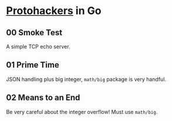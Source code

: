 # [Protohackers](https://protohackers.com/) in Go

## 00 Smoke Test

A simple TCP echo server.

## 01 Prime Time

JSON handling plus big integer, `math/big` package is very handful.

## 02 Means to an End

Be very careful about the integer overflow! Must use `math/big`.

